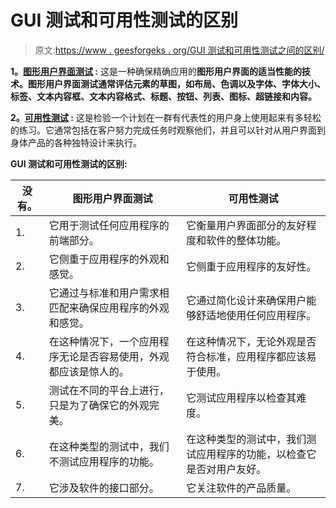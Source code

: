 # GUI 测试和可用性测试的区别

> 原文:[https://www . geesforgeks . org/GUI 测试和可用性测试之间的区别/](https://www.geeksforgeeks.org/difference-between-gui-testing-and-usability-testing/)

**1。[图形用户界面测试](https://www.geeksforgeeks.org/graphical-user-interface-testing-gui-testing/) :**
这是一种确保精确应用的**图形用户界面的适当性能的技术。图形用户界面测试通常评估元素的草图，如布局、色调以及字体、字体大小、标签、文本内容框、文本内容格式、标题、按钮、列表、图标、超链接和内容。**

**2。[可用性测试](https://www.geeksforgeeks.org/usability-testing/) :**
这是检验一个计划在一群有代表性的用户身上使用起来有多轻松的练习。它通常包括在客户努力完成任务时观察他们，并且可以针对从用户界面到身体产品的各种独特设计来执行。

**GUI 测试和可用性测试的区别:**

<center>

| 没有。 | 图形用户界面测试 | 可用性测试 |
| --- | --- | --- |
| 1. | 它用于测试任何应用程序的前端部分。 | 它衡量用户界面部分的友好程度和软件的整体功能。 |
| 2. | 它侧重于应用程序的外观和感觉。 | 它侧重于应用程序的友好性。 |
| 3. | 它通过与标准和用户需求相匹配来确保应用程序的外观和感觉。 | 它通过简化设计来确保用户能够舒适地使用任何应用程序。 |
| 4. | 在这种情况下，一个应用程序无论是否容易使用，外观都应该是惊人的。 | 在这种情况下，无论外观是否符合标准，应用程序都应该易于使用。 |
| 5. | 测试在不同的平台上进行，只是为了确保它的外观完美。 | 它测试应用程序以检查其难度。 |
| 6. | 在这种类型的测试中，我们不测试应用程序的功能。 | 在这种类型的测试中，我们测试应用程序的功能，以检查它是否对用户友好。 |
| 7. | 它涉及软件的接口部分。 | 它关注软件的产品质量。 |

</center>